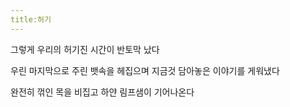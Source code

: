 ```yaml
---
title:허기
---
```

그렇게 우리의
허기진 시간이 반토막 났다

우린 마지막으로 주린 뱃속을 헤집으며
지금것 담아놓은 이야기를 게워냈다

완전히 꺾인 목을
비집고 하얀 림프샘이
기어나온다
